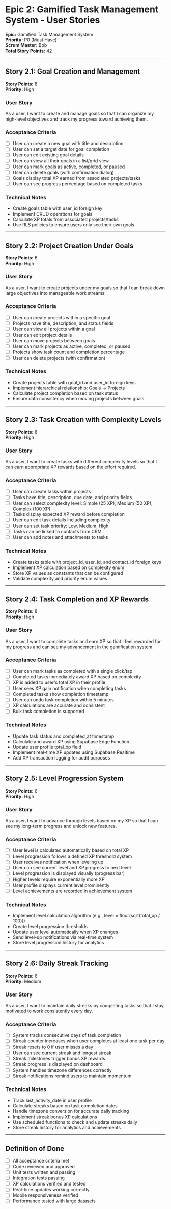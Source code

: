 # Epic 2: Gamified Task Management System - User Stories

**Epic:** Gamified Task Management System  
**Priority:** P0 (Must Have)  
**Scrum Master:** Bob  
**Total Story Points:** 42

---

## Story 2.1: Goal Creation and Management
**Story Points:** 8  
**Priority:** High

### User Story
As a user, I want to create and manage goals so that I can organize my high-level objectives and track my progress toward achieving them.

### Acceptance Criteria
- [ ] User can create a new goal with title and description
- [ ] User can set a target date for goal completion
- [ ] User can edit existing goal details
- [ ] User can view all their goals in a list/grid view
- [ ] User can mark goals as active, completed, or paused
- [ ] User can delete goals (with confirmation dialog)
- [ ] Goals display total XP earned from associated projects/tasks
- [ ] User can see progress percentage based on completed tasks

### Technical Notes
- Create goals table with user_id foreign key
- Implement CRUD operations for goals
- Calculate XP totals from associated projects/tasks
- Use RLS policies to ensure users only see their own goals

---

## Story 2.2: Project Creation Under Goals
**Story Points:** 6  
**Priority:** High

### User Story
As a user, I want to create projects under my goals so that I can break down large objectives into manageable work streams.

### Acceptance Criteria
- [ ] User can create projects within a specific goal
- [ ] Projects have title, description, and status fields
- [ ] User can view all projects within a goal
- [ ] User can edit project details
- [ ] User can move projects between goals
- [ ] User can mark projects as active, completed, or paused
- [ ] Projects show task count and completion percentage
- [ ] User can delete projects (with confirmation)

### Technical Notes
- Create projects table with goal_id and user_id foreign keys
- Implement hierarchical relationship: Goals → Projects
- Calculate project completion based on task status
- Ensure data consistency when moving projects between goals

---

## Story 2.3: Task Creation with Complexity Levels
**Story Points:** 8  
**Priority:** High

### User Story
As a user, I want to create tasks with different complexity levels so that I can earn appropriate XP rewards based on the effort required.

### Acceptance Criteria
- [ ] User can create tasks within projects
- [ ] Tasks have title, description, due date, and priority fields
- [ ] User can select complexity level: Simple (25 XP), Medium (50 XP), Complex (100 XP)
- [ ] Tasks display expected XP reward before completion
- [ ] User can edit task details including complexity
- [ ] User can set task priority: Low, Medium, High
- [ ] Tasks can be linked to contacts from CRM
- [ ] User can add notes and attachments to tasks

### Technical Notes
- Create tasks table with project_id, user_id, and contact_id foreign keys
- Implement XP calculation based on complexity enum
- Store XP values as constants that can be configured
- Validate complexity and priority enum values

---

## Story 2.4: Task Completion and XP Rewards
**Story Points:** 8  
**Priority:** High

### User Story
As a user, I want to complete tasks and earn XP so that I feel rewarded for my progress and can see my advancement in the gamification system.

### Acceptance Criteria
- [ ] User can mark tasks as completed with a single click/tap
- [ ] Completed tasks immediately award XP based on complexity
- [ ] XP is added to user's total XP in their profile
- [ ] User sees XP gain notification when completing tasks
- [ ] Completed tasks show completion timestamp
- [ ] User can undo task completion within 5 minutes
- [ ] XP calculations are accurate and consistent
- [ ] Bulk task completion is supported

### Technical Notes
- Update task status and completed_at timestamp
- Calculate and award XP using Supabase Edge Function
- Update user profile total_xp field
- Implement real-time XP updates using Supabase Realtime
- Add XP transaction logging for audit purposes

---

## Story 2.5: Level Progression System
**Story Points:** 6  
**Priority:** High

### User Story
As a user, I want to advance through levels based on my XP so that I can see my long-term progress and unlock new features.

### Acceptance Criteria
- [ ] User level is calculated automatically based on total XP
- [ ] Level progression follows a defined XP threshold system
- [ ] User receives notification when leveling up
- [ ] User can see current level and XP progress to next level
- [ ] Level progression is displayed visually (progress bar)
- [ ] Higher levels require exponentially more XP
- [ ] User profile displays current level prominently
- [ ] Level achievements are recorded in achievement system

### Technical Notes
- Implement level calculation algorithm (e.g., level = floor(sqrt(total_xp / 100)))
- Create level progression thresholds
- Update user level automatically when XP changes
- Send level-up notifications via real-time system
- Store level progression history for analytics

---

## Story 2.6: Daily Streak Tracking
**Story Points:** 6  
**Priority:** Medium

### User Story
As a user, I want to maintain daily streaks by completing tasks so that I stay motivated to work consistently every day.

### Acceptance Criteria
- [ ] System tracks consecutive days of task completion
- [ ] Streak counter increases when user completes at least one task per day
- [ ] Streak resets to 0 if user misses a day
- [ ] User can see current streak and longest streak
- [ ] Streak milestones trigger bonus XP rewards
- [ ] Streak progress is displayed on dashboard
- [ ] System handles timezone differences correctly
- [ ] Streak notifications remind users to maintain momentum

### Technical Notes
- Track last_activity_date in user profile
- Calculate streaks based on task completion dates
- Handle timezone conversion for accurate daily tracking
- Implement streak bonus XP calculations
- Use scheduled functions to check and update streaks daily
- Store streak history for analytics and achievements

---

## Definition of Done
- [ ] All acceptance criteria met
- [ ] Code reviewed and approved
- [ ] Unit tests written and passing
- [ ] Integration tests passing
- [ ] XP calculations verified and tested
- [ ] Real-time updates working correctly
- [ ] Mobile responsiveness verified
- [ ] Performance tested with large datasets
